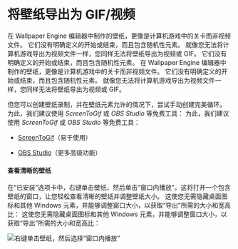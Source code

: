 # 将壁纸导出为 GIF/视频

在 Wallpaper Engine 编辑器中制作的壁纸，更像是计算机游戏中的关卡而非视频文件。 它们没有明确定义的开始或结束，而且包含随机性元素。 就像您无法将计算机游戏导出为视频文件一样，您同样无法将壁纸导出为视频或 GIF。 它们没有明确定义的开始或结束，而且包含随机性元素。 在 Wallpaper Engine 编辑器中制作的壁纸，更像是计算机游戏中的关卡而非视频文件。 它们没有明确定义的开始或结束，而且包含随机性元素。 就像您无法将计算机游戏导出为视频文件一样，您同样无法将壁纸导出为视频或 GIF。

但您可以创建壁纸录制，并在壁纸元素允许的情况下，尝试手动创建完美循环。 为此，我们建议使用 *ScreenToGif* 或 *OBS Studio* 等免费工具： 为此，我们建议使用 *ScreenToGif* 或 *OBS Studio* 等免费工具：

* [ScreenToGif](https://www.screentogif.com/)（易于使用）

* [OBS Studio](https://obsproject.com/)（更多高级功能）

#### 查看清晰的壁纸

在“已安装”选项卡中，右键单击壁纸，然后单击“窗口内播放”，这将打开一个包含壁纸的窗口，让您轻松查看清晰的壁纸并调整壁纸大小。 这使您无需隐藏桌面图标和其他 Windows 元素，并能够调整窗口大小，以获取“导出”所需的大小和宽高比： 这使您无需隐藏桌面图标和其他 Windows 元素，并能够调整窗口大小，以获取“导出”所需的大小和宽高比：

![右键单击壁纸，然后选择“窗口内播放”](./playinwindow.gif)